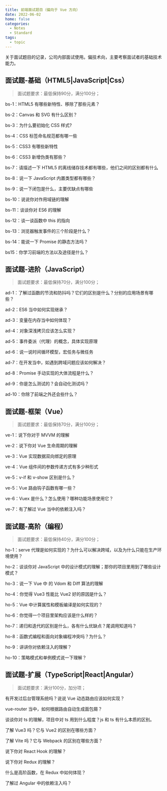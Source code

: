 ```yaml
---
title: 前端面试题目（偏向于 Vue 方向）
date: 2022-06-02
home: false
categories:
  - Notes
  - Standard
tags:
  - topic
---
```


关于面试题目的记录，公司内部面试使用。偏技术向，主要考察面试者的基础技术能力。

<!-- more -->

## 面试题-基础（HTML5|JavaScript|Css）

> 面试题要求：最低保持90分，满分100分；

bs-1：HTML5 有哪些新特性、移除了那些元素？

bs-2：Canvas 和 SVG 有什么区别？

bs-3：为什么要初始化 CSS 样式?

bs-4：CSS 标签命名规范都有哪一些

bs-5：CSS3 有哪些新特性

bs-6：CSS3 新增伪类有那些？

bs-7：请描述一下 HTML5 的离线储存技术都有哪些，他们之间的区别都有什么

bs-8：说一下 JavaScript 内置类型都有哪些？

bs-9：说一下闭包是什么，主要优缺点有哪些

bs-10：说说你对作用域链的理解

bs-11：谈谈你对 ES6 的理解

bs-12：谈一谈函数中 this 的指向

bs-13：浏览器触发事件的三个阶段是什么？

bs-14：能说一下 Promise 的静态方法吗？

bs15：你学习前端的方法以及途径是什么？

## 面试题-进阶（JavaScript）

> 面试题要求：最低保持70分，满分100分；

ad-1：了解过函数的节流和防抖吗？它们的区别是什么？分别的应用场景有哪些？

ad-2：ES6 当中如何实现继承？

ad-3：变量在内存当中如何体现？

ad-4：对象深浅拷贝应该怎么实现？

ad-5：事件委派（代理）的概念，具体实现原理

ad-6：说一说时间循环模型，宏任务与微任务

ad-7：在开发当中，如遇到跨域问题应该如何解决？

ad-8：Promise 手动实现的大体流程是什么？

ad-9：你是怎么测试的？会自动化测试吗？

ad-10：你除了前端之外还会些什么？

## 面试题-框架（Vue）

> 面试题要求：最低保持70分，满分100分；

ve-1：说下你对于 MVVM 的理解

ve-2：说下你对 Vue 生命周期的理解

ve-3：Vue 实现数据双向绑定的原理

ve-4：Vue 组件间的参数传递方式有多少种形式

ve-5：v-if 和 v-show 区别是什么？

ve-5：Vue 路由钩子函数有哪一些？

ve-6：Vuex 是什么？怎么使用？哪种功能场景使用它？

ve-7：有了解过 Vue 当中的依赖注入吗？

## 面试题-高阶（编程）

> 面试题要求：最低保持40分，满分100分；

ho-1：serve 代理是如何实现的？为什么可以解决跨域，以及为什么只能在生产环境使用？

ho-2：谈谈你对 JavaScript 中的设计模式的理解；那你的项目里用到了哪些设计模式？

ho-3：说一下 Vue 中 的 Vdom 和 Diff 算法的理解

ho-4：你觉得 Vue3 性能比 Vue2 好的原因是什么？

ho-5：Vue 中计算属性和模板编译是如何实现的？

ho-6：你觉得一个项目里架构应该是什么样的？

ho-7：递归和迭代的区别是什么，各有什么优缺点？尾调用知道吗？

ho-8：函数式编程和面向对象编程冲突吗？为什么？

ho-9：讲讲你对依赖注入的理解？

ho-10：策略模式和单例模式说一下理解？

## 面试题-扩展（TypeScript|React|Angular）

> 面试题要求：满分100分，加分项；

有开发过后台管理系统吗？说说 Vue 动态路由应该如何实现？

vue-router 当中，如何根据路由自动生成面包屑？

谈谈你对 ts 的理解，项目中对 ts 用到什么程度？js 和 ts 有什么本质的区别。

了解 Vue3 吗？它与 Vue2 的区别在哪些方面？

了解 Vite 吗？它与 Webpack 的区别在哪些方面？

说下你对 React Hook 的理解？

说下你对 Redux 的理解？

什么是高阶函数，在 Redux 中如何体现？

了解过 Angular 中的依赖注入吗？
